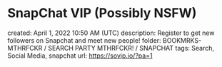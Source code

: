 # SnapChat VIP (Possibly NSFW)

created: April 1, 2022 10:50 AM (UTC)
description: Register to get new followers on Snapchat and meet new people!
folder: BOOKMRKS-MTHRFCKR / SEARCH PARTY MTHRFCKR! / SNAPCHAT
tags: Search, Social Media, snapchat
url: https://sovip.io/?pa=1